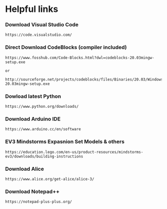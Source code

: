 # Helpful links

### Download Visual Studio Code

```
https://code.visualstudio.com/
```

### Direct Download CodeBlocks (compiler included)
```
https://www.fosshub.com/Code-Blocks.html?dwl=codeblocks-20.03mingw-setup.exe

or

http://sourceforge.net/projects/codeblocks/files/Binaries/20.03/Windows/codeblocks-20.03mingw-setup.exe
```

### Dowload latest Python 
```
https://www.python.org/downloads/
```

### Download Arduino IDE
```
https://www.arduino.cc/en/software
```

### EV3 Mindstorms Expasnion Set Models & others
```
https://education.lego.com/en-us/product-resources/mindstorms-ev3/downloads/building-instructions
```

### Download Alice 
```
https://www.alice.org/get-alice/alice-3/
```

### Download Notepad++
```
https://notepad-plus-plus.org/
```